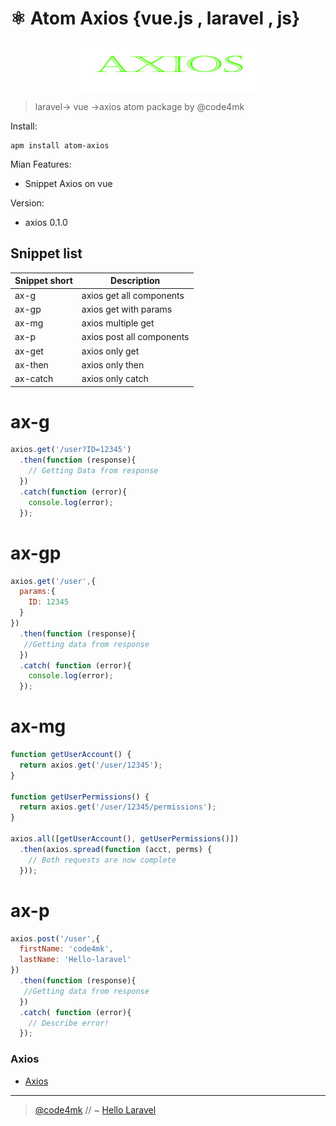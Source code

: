 #  ⚛️ Atom Axios {vue.js , laravel , js}

<p align="center" ><img src="settings/axios.jpg"></p>

> laravel-> vue ->axios atom package by @code4mk

Install:
```ssh
apm install atom-axios
```

Mian Features:

  - Snippet Axios on vue


Version:

  - axios 0.1.0


## Snippet list
|Snippet short| Description|
|----|-----------|
| ax-g | axios get all components |
| ax-gp | axios get with params |
| ax-mg | axios multiple get |
| ax-p | axios post all components |
| ax-get | axios only get |
| ax-then | axios only then |
| ax-catch | axios only catch |

# ax-g

```js
axios.get('/user?ID=12345')
  .then(function (response){
    // Getting Data from response
  })
  .catch(function (error){
    console.log(error);
  });
```

# ax-gp

```js
axios.get('/user',{
  params:{
    ID: 12345
  }
})
  .then(function (response){
   //Getting data from response
  })
  .catch( function (error){
    console.log(error);
  });
```

# ax-mg

```js
function getUserAccount() {
  return axios.get('/user/12345');
}

function getUserPermissions() {
  return axios.get('/user/12345/permissions');
}

axios.all([getUserAccount(), getUserPermissions()])
  .then(axios.spread(function (acct, perms) {
    // Both requests are now complete
  }));
```

# ax-p

```js
axios.post('/user',{
  firstName: 'code4mk',
  lastName: 'Hello-laravel'
})
  .then(function (response){
   //Getting data from response
  })
  .catch( function (error){
    // Describe error!
  });
```


### Axios

* [Axios](https://github.com/mzabriskie/axios)

---
> [@code4mk](https://twitter.com/code4mk) // ~  [Hello Laravel](https://twitter.com/hellolaravelbd)
